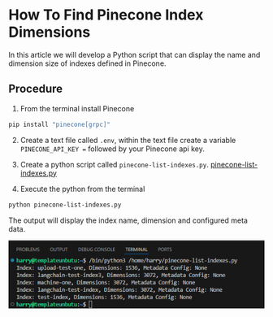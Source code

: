 # How To Find Pinecone Index Dimensions

In this article we will develop a Python script that can display the name and dimension size of indexes defined in Pinecone.

## Procedure

1. From the terminal install Pinecone

```bash
pip install "pinecone[grpc]"
```

2. Create a text file called `.env`, within the text file create a variable `PINECONE_API_KEY =` followed by your Pinecone api key.

3. Create a python script called `pinecone-list-indexes.py`.
[pinecone-list-indexes.py](pinecone-list-indexes.py)

4. Execute the python from the terminal

```bash
python pinecone-list-indexes.py
```

The output will display the index name, dimension and configured meta data.

![alt text](image.png)
